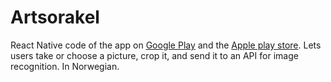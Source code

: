 # Artsorakel
React Native code of the app on [Google Play](https://play.google.com/store/apps/details?id=no.artsdatabanken.orakel) and the [Apple play store](https://apps.apple.com/no/app/id1522271415).
Lets users take or choose a picture, crop it, and send it to an API for image recognition. In Norwegian.
